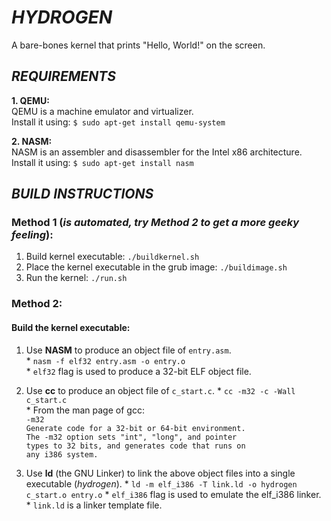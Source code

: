 # *HYDROGEN*
A bare-bones kernel that prints "Hello, World!" on the screen.  

## *REQUIREMENTS*
**1. QEMU:**  
    QEMU is a machine emulator and virtualizer.  
    Install it using: `$ sudo apt-get install qemu-system`

**2. NASM:**  
  NASM is an assembler and disassembler for the Intel x86 architecture.  
  Install it using: `$ sudo apt-get install nasm`

## *BUILD INSTRUCTIONS*  
### Method 1 (_is automated, try Method 2 to get a more geeky feeling_):  
  
  1. Build kernel executable: `./buildkernel.sh`  
  2. Place the kernel executable in the grub image: `./buildimage.sh`  
  3. Run the kernel: `./run.sh`  

### Method 2:  

#### Build the kernel executable:
  1. Use **NASM** to produce an object file of `entry.asm`.  
    * ``nasm -f elf32 entry.asm -o entry.o``  
    * `elf32` flag is used to produce a 32-bit ELF object file.

  2. Use **cc** to produce an object file of `c_start.c`.
    * ``cc -m32 -c -Wall c_start.c``  
    * From the man page of gcc:  
      `-m32`  
      `Generate code for a 32-bit or 64-bit environment.`  
      `The -m32 option sets "int", "long", and pointer`  
      `types to 32 bits, and generates code that runs on`  
      `any i386 system.`  

  3. Use **ld** (the GNU Linker) to link the above object files into a single executable (*hydrogen*).
    * `ld -m elf_i386 -T link.ld -o hydrogen c_start.o entry.o`
    * `elf_i386` flag is used to emulate the elf_i386 linker.
    * `link.ld` is a linker template file.
